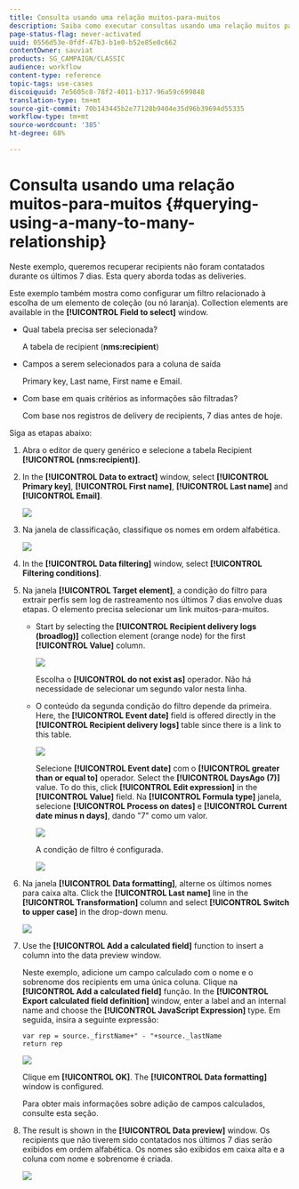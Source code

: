 ```yaml
---
title: Consulta usando uma relação muitos-para-muitos
description: Saiba como executar consultas usando uma relação muitos para muitos
page-status-flag: never-activated
uuid: 0556d53e-0fdf-47b3-b1e0-b52e85e0c662
contentOwner: sauviat
products: SG_CAMPAIGN/CLASSIC
audience: workflow
content-type: reference
topic-tags: use-cases
discoiquuid: 7e5605c8-78f2-4011-b317-96a59c699848
translation-type: tm+mt
source-git-commit: 70b143445b2e77128b9404e35d96b39694d55335
workflow-type: tm+mt
source-wordcount: '385'
ht-degree: 68%

---
```



# Consulta usando uma relação muitos-para-muitos {#querying-using-a-many-to-many-relationship}

Neste exemplo, queremos recuperar recipients não foram contatados durante os últimos 7 dias. Esta query aborda todas as deliveries.

Este exemplo também mostra como configurar um filtro relacionado à escolha de um elemento de coleção (ou nó laranja). Collection elements are available in the **[!UICONTROL Field to select]** window.

* Qual tabela precisa ser selecionada?

   A tabela de recipient (**nms:recipient**)

* Campos a serem selecionados para a coluna de saída

   Primary key, Last name, First name e Email.

* Com base em quais critérios as informações são filtradas?

   Com base nos registros de delivery de recipients, 7 dias antes de hoje.

Siga as etapas abaixo:

1. Abra o editor de query genérico e selecione a tabela Recipient **[!UICONTROL (nms:recipient)]**.
1. In the **[!UICONTROL Data to extract]** window, select **[!UICONTROL Primary key]**, **[!UICONTROL First name]**, **[!UICONTROL Last name]** and **[!UICONTROL Email]**.

   ![](assets/query_editor_nveau_33.png)

1. Na janela de classificação, classifique os nomes em ordem alfabética.

   ![](assets/query_editor_nveau_34.png)

1. In the **[!UICONTROL Data filtering]** window, select **[!UICONTROL Filtering conditions]**.
1. Na janela **[!UICONTROL Target element]**, a condição do filtro para extrair perfis sem log de rastreamento nos últimos 7 dias envolve duas etapas. O elemento precisa selecionar um link muitos-para-muitos.

   * Start by selecting the **[!UICONTROL Recipient delivery logs (broadlog)]** collection element (orange node) for the first **[!UICONTROL Value]** column.

      ![](assets/query_editor_nveau_67.png)

      Escolha o **[!UICONTROL do not exist as]** operador. Não há necessidade de selecionar um segundo valor nesta linha.

   * O conteúdo da segunda condição do filtro depende da primeira. Here, the **[!UICONTROL Event date]** field is offered directly in the **[!UICONTROL Recipient delivery logs]** table since there is a link to this table.

      ![](assets/query_editor_nveau_36.png)

      Selecione **[!UICONTROL Event date]** com o **[!UICONTROL greater than or equal to]** operador. Select the **[!UICONTROL DaysAgo (7)]** value. To do this, click **[!UICONTROL Edit expression]** in the **[!UICONTROL Value]** field. Na **[!UICONTROL Formula type]** janela, selecione **[!UICONTROL Process on dates]** e **[!UICONTROL Current date minus n days]**, dando &quot;7&quot; como um valor.

      ![](assets/query_editor_nveau_37.png)

      A condição de filtro é configurada.

      ![](assets/query_editor_nveau_38.png)

1. Na janela **[!UICONTROL Data formatting]**, alterne os últimos nomes para caixa alta. Click the **[!UICONTROL Last name]** line in the **[!UICONTROL Transformation]** column and select **[!UICONTROL Switch to upper case]** in the drop-down menu.

   ![](assets/query_editor_nveau_39.png)

1. Use the **[!UICONTROL Add a calculated field]** function to insert a column into the data preview window.

   Neste exemplo, adicione um campo calculado com o nome e o sobrenome dos recipients em uma única coluna. Clique na **[!UICONTROL Add a calculated field]** função. In the **[!UICONTROL Export calculated field definition]** window, enter a label and an internal name and choose the **[!UICONTROL JavaScript Expression]** type. Em seguida, insira a seguinte expressão:

   ```
   var rep = source._firstName+" - "+source._lastName
   return rep
   ```

   ![](assets/query_editor_nveau_40.png)

   Clique em **[!UICONTROL OK]**. The **[!UICONTROL Data formatting]** window is configured.

   Para obter mais informações sobre adição de campos calculados, consulte esta seção.

1. The result is shown in the **[!UICONTROL Data preview]** window. Os recipients que não tiverem sido contatados nos últimos 7 dias serão exibidos em ordem alfabética. Os nomes são exibidos em caixa alta e a coluna com nome e sobrenome é criada.

   ![](assets/query_editor_nveau_41.png)
